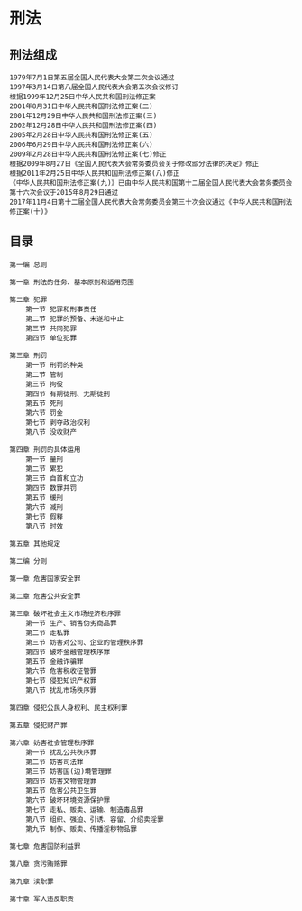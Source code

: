 # 刑法

## 刑法组成
  
    1979年7月1日第五届全国人民代表大会第二次会议通过
    1997年3月14日第八届全国人民代表大会第五次会议修订
    根据1999年12月25日中华人民共和国刑法修正案
    2001年8月31日中华人民共和国刑法修正案(二)
    2001年12月29日中华人民共和国刑法修正案(三)
    2002年12月28日中华人民共和国刑法修正案(四)
    2005年2月28日中华人民共和国刑法修正案(五)
    2006年6月29日中华人民共和国刑法修正案(六)
    2009年2月28日中华人民共和国刑法修正案(七)修正
    根据2009年8月27日《全国人民代表大会常务委员会关于修改部分法律的决定》修正
    根据2011年2月25日中华人民共和国刑法修正案(八)修正
    《中华人民共和国刑法修正案(九)》已由中华人民共和国第十二届全国人民代表大会常务委员会第十六次会议于2015年8月29日通过
    2017年11月4日第十二届全国人民代表大会常务委员会第三十次会议通过《中华人民共和国刑法修正案(十)》
    


## 目录
    
    第一编 总则
        
    第一章 刑法的任务、基本原则和适用范围
    
    第二章 犯罪
        第一节 犯罪和刑事责任
        第二节 犯罪的预备、未遂和中止
        第三节 共同犯罪
        第四节 单位犯罪
        
    第三章 刑罚
        第一节 刑罚的种类
        第二节 管制
        第三节 拘役
        第四节 有期徒刑、无期徒刑
        第五节 死刑
        第六节 罚金
        第七节 剥夺政治权利
        第八节 没收财产
        
    第四章 刑罚的具体运用
        第一节 量刑
        第二节 累犯
        第三节 自首和立功
        第四节 数罪并罚
        第五节 缓刑
        第六节 减刑
        第七节 假释
        第八节 时效
        
    第五章 其他规定
    
    第二编 分则
    
    第一章 危害国家安全罪
    
    第二章 危害公共安全罪
    
    第三章 破坏社会主义市场经济秩序罪
        第一节 生产、销售伪劣商品罪
        第二节 走私罪
        第三节 妨害对公司、企业的管理秩序罪
        第四节 破坏金融管理秩序罪
        第五节 金融诈骗罪
        第六节 危害税收征管罪
        第七节 侵犯知识产权罪
        第八节 扰乱市场秩序罪
        
    第四章 侵犯公民人身权利、民主权利罪
    
    第五章 侵犯财产罪
    
    第六章 妨害社会管理秩序罪
        第一节 扰乱公共秩序罪
        第二节 妨害司法罪
        第三节 妨害国(边)境管理罪
        第四节 妨害文物管理罪
        第五节 危害公共卫生罪
        第六节 破坏环境资源保护罪
        第七节 走私、贩卖、运输、制造毒品罪
        第八节 组织、强迫、引诱、容留、介绍卖淫罪
        第九节 制作、贩卖、传播淫秽物品罪
        
    第七章 危害国防利益罪
    
    第八章 贪污贿赂罪
    
    第九章 渎职罪
    
    第十章 军人违反职责